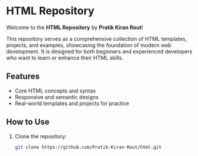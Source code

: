 # HTML Repository

Welcome to the **HTML Repository** by **Pratik Kiran Rout**!  

This repository serves as a comprehensive collection of HTML templates, projects, and examples, showcasing the foundation of modern web development. It is designed for both beginners and experienced developers who want to learn or enhance their HTML skills.

## Features
- Core HTML concepts and syntax
- Responsive and semantic designs
- Real-world templates and projects for practice

## How to Use
1. Clone the repository:  
   ```bash
   git clone https://github.com/Pratik-Kiran-Rout/html.git
